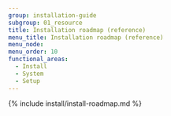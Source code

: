 ```yaml
---
group: installation-guide
subgroup: 01_resource
title: Installation roadmap (reference)
menu_title: Installation roadmap (reference)
menu_node:
menu_order: 10
functional_areas:
  - Install
  - System
  - Setup
---
```


{% include install/install-roadmap.md %}
